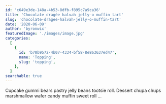 ```yaml
---
id: 'c649e3de-148a-4b53-8dfb-f895c7a9ca36'
title: 'Chocolate dragée halvah jelly-o muffin tart'
slug: 'chocolate-dragee-halvah-jelly-o-muffin-tart'
date: '2020-06-09'
author: 'byronwix'
featuredImage: './images/image.jpg'
categories:
  [
    {
      id: 'b70b9572-4b07-4334-bf58-8e863637ed47',
      name: 'Topping',
      slug: 'topping',
    },
  ]
searchable: true
---
```


Cupcake gummi bears pastry jelly beans tootsie roll. Dessert chupa chups
marshmallow wafer candy muffin sweet roll ...
